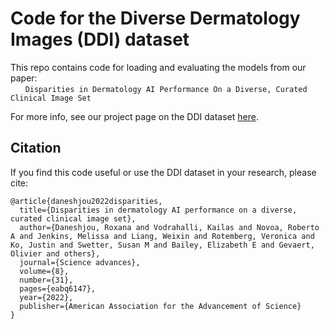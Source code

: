 # Code for the Diverse Dermatology Images (DDI) dataset


This repo contains code for loading and evaluating the models from our paper: <br>&nbsp;&nbsp;&nbsp;&nbsp;&nbsp;&nbsp;`Disparities in Dermatology AI Performance On a Diverse, Curated Clinical Image Set`

For more info, see our project page on the DDI dataset [here](https://ddi-dataset.github.io/).

## Citation
If you find this code useful or use the DDI dataset in your research, please cite:
```
@article{daneshjou2022disparities,
  title={Disparities in dermatology AI performance on a diverse, curated clinical image set},
  author={Daneshjou, Roxana and Vodrahalli, Kailas and Novoa, Roberto A and Jenkins, Melissa and Liang, Weixin and Rotemberg, Veronica and Ko, Justin and Swetter, Susan M and Bailey, Elizabeth E and Gevaert, Olivier and others},
  journal={Science advances},
  volume={8},
  number={31},
  pages={eabq6147},
  year={2022},
  publisher={American Association for the Advancement of Science}
}
```

